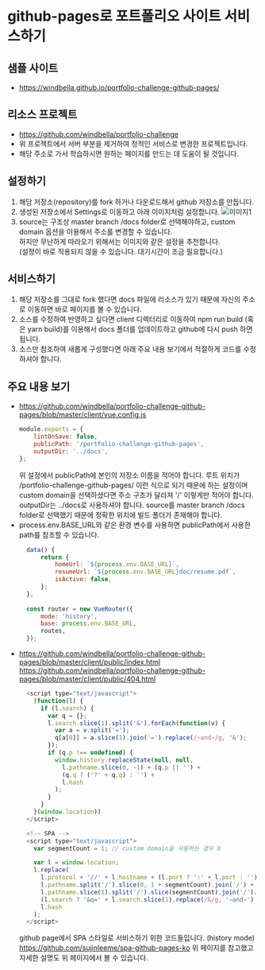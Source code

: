 # github-pages로 포트폴리오 사이트 서비스하기
## 샘플 사이트
- https://windbella.github.io/portfolio-challenge-github-pages/
## 리소스 프로젝트
- https://github.com/windbella/portfolio-challenge
- 위 프로젝트에서 서버 부분을 제거하여 정적인 서비스로 변경한 프로젝트입니다.
- 해당 주소로 가서 학습하시면 원하는 페이지를 만드는 데 도움이 될 것입니다.
## 설정하기
1. 해당 저장소(repository)를 fork 하거나 다운로드해서 github 저장소를 만듭니다.
2. 생성된 저장소에서 Settings로 이동하고 아래 이미지처럼 설정합니다.
![이미지1](https://raw.githubusercontent.com/windbella/portfolio-challenge-github-pages/master/image1.PNG)
3. source는 구조상 master branch /docs folder로 선택해야하고, custom domain 옵션을 이용해서 주소를 변경할 수 있습니다.  
하지만 무난하게 따라오기 위해서는 이미지와 같은 설정을 추천합니다.  
(설정이 바로 적용되지 않을 수 있습니다. 대기시간이 조금 필요합니다.)
## 서비스하기
1. 해당 저장소를 그대로 fork 했다면 docs 파일에 리소스가 있기 때문에 자신의 주소로 이동하면 바로 페이지를 볼 수 있습니다.
2. 소스를 수정하여 반영하고 싶다면 client 디렉터리로 이동하여 npm run build (혹은 yarn build)를 이용해서 docs 폴더를 업데이트하고 github에 다시 push 하면 됩니다.  
3. 소스만 참조하여 새롭게 구성했다면 아래 주요 내용 보기에서 적절하게 코드를 수정하셔야 합니다.
## 주요 내용 보기
- https://github.com/windbella/portfolio-challenge-github-pages/blob/master/client/vue.config.js  
  ``` javascript
  module.exports = {
      lintOnSave: false,
      publicPath: '/portfolio-challenge-github-pages',
      outputDir: '../docs',
  };
  ```
  위 설정에서 publicPath에 본인의 저장소 이름을 적어야 합니다. 루트 위치가 /portfolio-challenge-github-pages/ 이런 식으로 되기 때문에 하는 설정이며  
  custom domain을 선택하셨다면 주소 구조가 달라져 '/' 이렇게만 적어야 합니다.
  outputDir는 ../docs로 사용하셔야 합니다. source를 master branch /docs folder로 선택했기 때문에 정확한 위치에 빌드 폴더가 존재해야 합니다.
- process.env.BASE_URL와 같은 환경 변수를 사용하면 publicPath에서 사용한 path를 참조할 수 있습니다.
  ``` javascript
    data() {
        return {
            homeUrl: `${process.env.BASE_URL}`,
            resumeUrl: `${process.env.BASE_URL}doc/resume.pdf`,
            isActive: false,
        };
    },
    
    const router = new VueRouter({
        mode: 'history',
        base: process.env.BASE_URL,
        routes,
    });
  ```
- https://github.com/windbella/portfolio-challenge-github-pages/blob/master/client/public/index.html  
  https://github.com/windbella/portfolio-challenge-github-pages/blob/master/client/public/404.html
  ``` javascript
    <script type="text/javascript">
      (function(l) {
        if (l.search) {
          var q = {};
          l.search.slice(1).split('&').forEach(function(v) {
            var a = v.split('=');
            q[a[0]] = a.slice(1).join('=').replace(/~and~/g, '&');
          });
          if (q.p !== undefined) {
            window.history.replaceState(null, null,
              l.pathname.slice(0, -1) + (q.p || '') +
              (q.q ? ('?' + q.q) : '') +
              l.hash
            );
          }
        }
      }(window.location))
    </script>
  ```
  ``` javascript
    <!-- SPA -->
    <script type="text/javascript">
      var segmentCount = 1; // custom domain을 사용하는 경우 0

      var l = window.location;
      l.replace(
        l.protocol + '//' + l.hostname + (l.port ? ':' + l.port : '') +
        l.pathname.split('/').slice(0, 1 + segmentCount).join('/') + '/?p=/' +
        l.pathname.slice(1).split('/').slice(segmentCount).join('/').replace(/&/g, '~and~') +
        (l.search ? '&q=' + l.search.slice(1).replace(/&/g, '~and~') : '') +
        l.hash
      );
    </script>
  ```
  github page에서 SPA 스타일로 서비스하기 위한 코드들입니다. (history mode)  
  https://github.com/sujinleeme/spa-github-pages-ko
  위 페이지를 참고했고 자세한 설명도 위 페이지에서 볼 수 있습니다.
